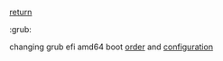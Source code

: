 [return](linuxguide)

:grub:

changing grub efi amd64 boot [order](grubbootorder) and [configuration](grubconfiguration)


